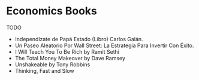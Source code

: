 Economics Books
===============

TODO
* Independízate de Papá Estado (Libro) Carlos Galán.
* Un Paseo Aleatorio Por Wall Street: La Estrategia Para Invertir Con Éxito.
* I Will Teach You To Be Rich by Ramit Sethi
* The Total Money Makeover by Dave Ramsey
* Unshakeable by Tony Robbins
* Thinking, Fast and Slow